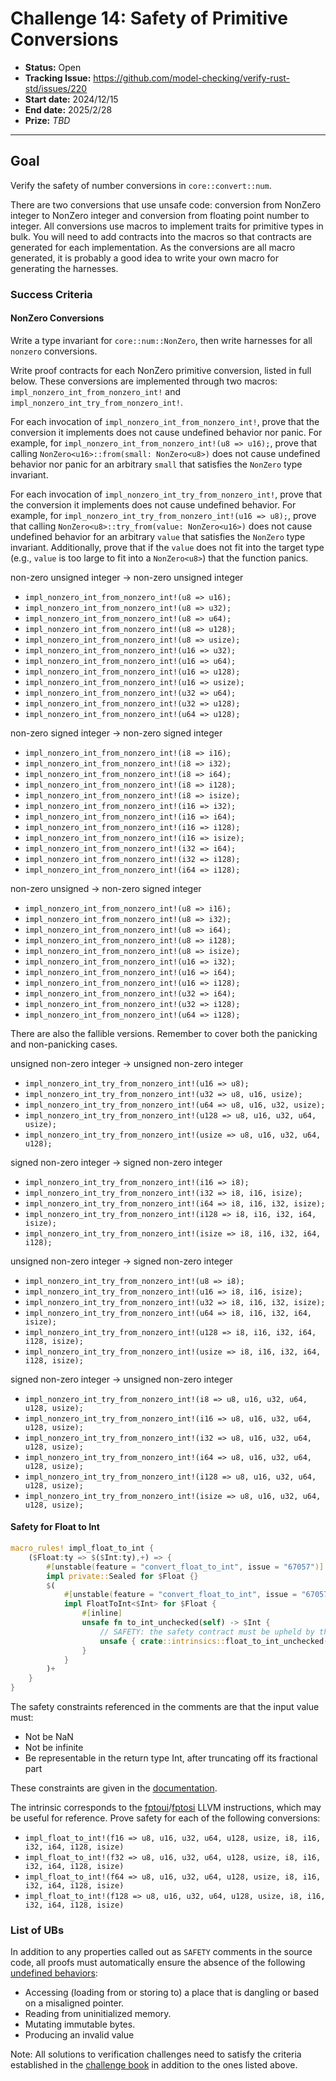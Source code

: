 # Challenge 14: Safety of Primitive Conversions

- **Status:** Open
- **Tracking Issue:** https://github.com/model-checking/verify-rust-std/issues/220
- **Start date:** 2024/12/15
- **End date:** 2025/2/28
- **Prize:** *TBD*

-------------------

## Goal

Verify the safety of number conversions in `core::convert::num`.

There are two conversions that use unsafe code: conversion from NonZero integer to NonZero integer and conversion from floating point number to integer. All conversions use macros to implement traits for primitive types in bulk. You will need to add contracts into the macros so that contracts are generated for each implementation. As the conversions are all macro generated, it is probably a good idea to write your own macro for generating the harnesses.

### Success Criteria

#### NonZero Conversions
Write a type invariant for `core::num::NonZero`, then write harnesses for all `nonzero` conversions.

Write proof contracts for each NonZero primitive conversion, listed in full below. These conversions are implemented through two macros: `impl_nonzero_int_from_nonzero_int!` and `impl_nonzero_int_try_from_nonzero_int!`. 

For each invocation of `impl_nonzero_int_from_nonzero_int!`, prove that the conversion it implements does not cause undefined behavior nor panic. For example, for `impl_nonzero_int_from_nonzero_int!(u8 => u16);`, prove that calling `NonZero<u16>::from(small: NonZero<u8>)` does not cause undefined behavior nor panic for an arbitrary `small` that satisfies the `NonZero` type invariant.

For each invocation of `impl_nonzero_int_try_from_nonzero_int!`, prove that the conversion it implements does not cause undefined behavior. For example, for `impl_nonzero_int_try_from_nonzero_int!(u16 => u8);`, prove that calling `NonZero<u8>::try_from(value: NonZero<u16>)` does not cause undefined behavior for an arbitrary `value` that satisfies the `NonZero` type invariant. Additionally, prove that if the `value` does not fit into the target type (e.g., `value` is too large to fit into a `NonZero<u8>`) that the function panics.

non-zero unsigned integer -> non-zero unsigned integer
- `impl_nonzero_int_from_nonzero_int!(u8 => u16);`
- `impl_nonzero_int_from_nonzero_int!(u8 => u32);`
- `impl_nonzero_int_from_nonzero_int!(u8 => u64);`
- `impl_nonzero_int_from_nonzero_int!(u8 => u128);`
- `impl_nonzero_int_from_nonzero_int!(u8 => usize);`
- `impl_nonzero_int_from_nonzero_int!(u16 => u32);`
- `impl_nonzero_int_from_nonzero_int!(u16 => u64);`
- `impl_nonzero_int_from_nonzero_int!(u16 => u128);`
- `impl_nonzero_int_from_nonzero_int!(u16 => usize);`
- `impl_nonzero_int_from_nonzero_int!(u32 => u64);`
- `impl_nonzero_int_from_nonzero_int!(u32 => u128);`
- `impl_nonzero_int_from_nonzero_int!(u64 => u128);`

non-zero signed integer -> non-zero signed integer
- `impl_nonzero_int_from_nonzero_int!(i8 => i16);`
- `impl_nonzero_int_from_nonzero_int!(i8 => i32);`
- `impl_nonzero_int_from_nonzero_int!(i8 => i64);`
- `impl_nonzero_int_from_nonzero_int!(i8 => i128);`
- `impl_nonzero_int_from_nonzero_int!(i8 => isize);`
- `impl_nonzero_int_from_nonzero_int!(i16 => i32);`
- `impl_nonzero_int_from_nonzero_int!(i16 => i64);`
- `impl_nonzero_int_from_nonzero_int!(i16 => i128);`
- `impl_nonzero_int_from_nonzero_int!(i16 => isize);`
- `impl_nonzero_int_from_nonzero_int!(i32 => i64);`
- `impl_nonzero_int_from_nonzero_int!(i32 => i128);`
- `impl_nonzero_int_from_nonzero_int!(i64 => i128);`

non-zero unsigned -> non-zero signed integer
- `impl_nonzero_int_from_nonzero_int!(u8 => i16);`
- `impl_nonzero_int_from_nonzero_int!(u8 => i32);`
- `impl_nonzero_int_from_nonzero_int!(u8 => i64);`
- `impl_nonzero_int_from_nonzero_int!(u8 => i128);`
- `impl_nonzero_int_from_nonzero_int!(u8 => isize);`
- `impl_nonzero_int_from_nonzero_int!(u16 => i32);`
- `impl_nonzero_int_from_nonzero_int!(u16 => i64);`
- `impl_nonzero_int_from_nonzero_int!(u16 => i128);`
- `impl_nonzero_int_from_nonzero_int!(u32 => i64);`
- `impl_nonzero_int_from_nonzero_int!(u32 => i128);`
- `impl_nonzero_int_from_nonzero_int!(u64 => i128);`

There are also the fallible versions. Remember to cover both the panicking and non-panicking cases. 

unsigned non-zero integer -> unsigned non-zero integer
- `impl_nonzero_int_try_from_nonzero_int!(u16 => u8);`
- `impl_nonzero_int_try_from_nonzero_int!(u32 => u8, u16, usize);`
- `impl_nonzero_int_try_from_nonzero_int!(u64 => u8, u16, u32, usize);`
- `impl_nonzero_int_try_from_nonzero_int!(u128 => u8, u16, u32, u64, usize);`
- `impl_nonzero_int_try_from_nonzero_int!(usize => u8, u16, u32, u64, u128);`

signed non-zero integer -> signed non-zero integer
- `impl_nonzero_int_try_from_nonzero_int!(i16 => i8);`
- `impl_nonzero_int_try_from_nonzero_int!(i32 => i8, i16, isize);`
- `impl_nonzero_int_try_from_nonzero_int!(i64 => i8, i16, i32, isize);`
- `impl_nonzero_int_try_from_nonzero_int!(i128 => i8, i16, i32, i64, isize);`
- `impl_nonzero_int_try_from_nonzero_int!(isize => i8, i16, i32, i64, i128);`

unsigned non-zero integer -> signed non-zero integer
- `impl_nonzero_int_try_from_nonzero_int!(u8 => i8);`
- `impl_nonzero_int_try_from_nonzero_int!(u16 => i8, i16, isize);`
- `impl_nonzero_int_try_from_nonzero_int!(u32 => i8, i16, i32, isize);`
- `impl_nonzero_int_try_from_nonzero_int!(u64 => i8, i16, i32, i64, isize);`
- `impl_nonzero_int_try_from_nonzero_int!(u128 => i8, i16, i32, i64, i128, isize);`
- `impl_nonzero_int_try_from_nonzero_int!(usize => i8, i16, i32, i64, i128, isize);`

signed non-zero integer -> unsigned non-zero integer
- `impl_nonzero_int_try_from_nonzero_int!(i8 => u8, u16, u32, u64, u128, usize);`
- `impl_nonzero_int_try_from_nonzero_int!(i16 => u8, u16, u32, u64, u128, usize);`
- `impl_nonzero_int_try_from_nonzero_int!(i32 => u8, u16, u32, u64, u128, usize);`
- `impl_nonzero_int_try_from_nonzero_int!(i64 => u8, u16, u32, u64, u128, usize);`
- `impl_nonzero_int_try_from_nonzero_int!(i128 => u8, u16, u32, u64, u128, usize);`
- `impl_nonzero_int_try_from_nonzero_int!(isize => u8, u16, u32, u64, u128, usize);`


#### Safety for Float to Int

```rust
macro_rules! impl_float_to_int {
    ($Float:ty => $($Int:ty),+) => {
        #[unstable(feature = "convert_float_to_int", issue = "67057")]
        impl private::Sealed for $Float {}
        $(
            #[unstable(feature = "convert_float_to_int", issue = "67057")]
            impl FloatToInt<$Int> for $Float {
                #[inline]
                unsafe fn to_int_unchecked(self) -> $Int {
                    // SAFETY: the safety contract must be upheld by the caller.
                    unsafe { crate::intrinsics::float_to_int_unchecked(self) }
                }
            }
        )+
    }
}
```

The safety constraints referenced in the comments are that the input value must:
- Not be NaN
- Not be infinite
- Be representable in the return type Int, after truncating off its fractional part

These constraints are given in the [documentation](https://doc.rust-lang.org/std/primitive.f32.html#method.to_int_unchecked). 
 
The intrinsic corresponds to the [fptoui](https://llvm.org/docs/LangRef.html#fptoui-to-instruction)/[fptosi](https://llvm.org/docs/LangRef.html#fptosi-to-instruction) LLVM instructions, which may be useful for reference.
Prove safety for each of the following conversions:

- `impl_float_to_int!(f16 => u8, u16, u32, u64, u128, usize, i8, i16, i32, i64, i128, isize)`
- `impl_float_to_int!(f32 => u8, u16, u32, u64, u128, usize, i8, i16, i32, i64, i128, isize)`
- `impl_float_to_int!(f64 => u8, u16, u32, u64, u128, usize, i8, i16, i32, i64, i128, isize)`
- `impl_float_to_int!(f128 => u8, u16, u32, u64, u128, usize, i8, i16, i32, i64, i128, isize)`

### List of UBs

In addition to any properties called out as `SAFETY` comments in the source
code,
all proofs must automatically ensure the absence of the following [undefined behaviors](https://github.com/rust-lang/reference/blob/142b2ed77d33f37a9973772bd95e6144ed9dce43/src/behavior-considered-undefined.md):

* Accessing (loading from or storing to) a place that is dangling or based on a misaligned pointer.
* Reading from uninitialized memory.
* Mutating immutable bytes.
* Producing an invalid value

Note: All solutions to verification challenges need to satisfy the criteria established in the [challenge book](../general-rules.md)
in addition to the ones listed above.
